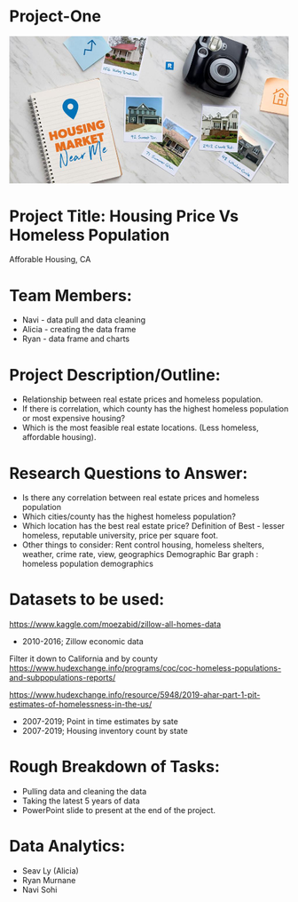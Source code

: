# Project-One

![RealEstate](Images/RS.jpg)

# Project Title: Housing Price Vs Homeless Population
Afforable Housing, CA

# Team Members:
* Navi - data pull and data cleaning
* Alicia - creating the data frame
* Ryan - data frame and charts

# Project Description/Outline:
* Relationship between real estate prices and homeless population.
* If there is correlation, which county has the highest homeless population or most expensive housing? 
* Which is the most feasible real estate locations. (Less homeless, affordable housing).

# Research Questions to Answer:
* Is there any correlation between real estate prices and homeless population 
* Which cities/county has the highest homeless population? 
* Which location has the best real estate price? Definition of Best - lesser homeless, reputable university, price per square foot. 
* Other things to consider: Rent control housing, homeless shelters, weather, crime rate, view, geographics 
Demographic Bar graph : homeless population demographics

# Datasets to be used:

https://www.kaggle.com/moezabid/zillow-all-homes-data
* 2010-2016; Zillow economic data

Filter it down to California and by county
https://www.hudexchange.info/programs/coc/coc-homeless-populations-and-subpopulations-reports/

https://www.hudexchange.info/resource/5948/2019-ahar-part-1-pit-estimates-of-homelessness-in-the-us/
* 2007-2019; Point in time estimates by sate
* 2007-2019; Housing inventory count by state


# Rough Breakdown of Tasks:
* Pulling data and cleaning the data 
* Taking the latest 5 years of data
* PowerPoint slide to present at the end of the project.

# Data Analytics:
* Seav Ly (Alicia) 
* Ryan Murnane
* Navi Sohi
